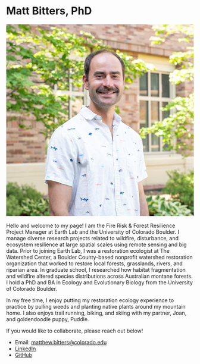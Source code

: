 # Matt Bitters, PhD

![matt-bitters-headshot](/img/Matthew-Bitters.jpg)

Hello and welcome to my page! I am the Fire Risk & Forest Resilience Project Manager at Earth Lab and the University of Colorado Boulder. I manage diverse research projects related to wildfire, disturbance, and ecosystem resilience at large spatial scales using remote sensing and big data. Prior to joining Earth Lab, I was a restoration ecologist at The Watershed Center, a Boulder County-based nonprofit watershed restoration organization that worked to restore local forests, grasslands, rivers, and riparian area. In graduate school, I researched how habitat fragmentation and wildfire altered species distributions across Australian montane forests. I hold a PhD and BA in Ecology and Evolutionary Biology from the University of Colorado Boulder.

In my free time, I enjoy putting my restoration ecology experience to practice by pulling weeds and planting native plants around my mountain home. I also enjoys trail running, biking, and skiing with my partner, Joan, and goldendoodle puppy, Puddle.

If you would like to collaborate, please reach out below!
- Email: matthew.bitters@colorado.edu
- [LinkedIn](https://www.linkedin.com/in/matthew-bitters/)
- [GitHub](https://github.com/matthewbitters)
